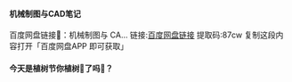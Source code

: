 #### 机械制图与CAD笔记

    

百度网盘链接🔗：机械制图与 CA…
链接:[百度网盘链接](https://pan.baidu.com/s/1AcKC7F7FhNm2DoPZzLY-jw?pwd=87cw)
提取码:87cw
复制这段内容打开「百度网盘APP 即可获取」

#### 今天是植树节你植树🌳了吗🤔？
